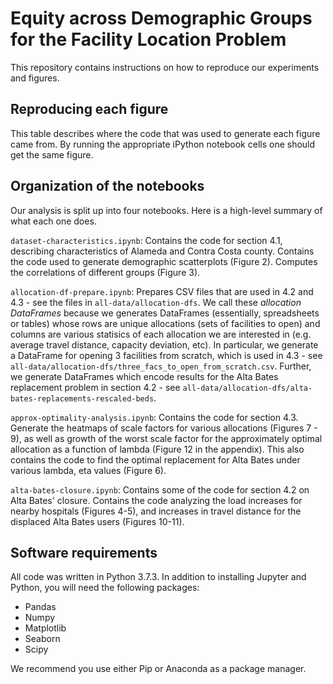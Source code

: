 # Equity across Demographic Groups for the Facility Location Problem

This repository contains instructions on how to reproduce our experiments and figures. 

## Reproducing each figure

This table describes where the code that was used to generate each figure came from. By running the appropriate iPython notebook cells one should get the same figure. 


## Organization of the notebooks

Our analysis is split up into four notebooks. Here is a high-level summary of what each one does. 

`dataset-characteristics.ipynb`: Contains the code for section 4.1, describing characteristics of Alameda and Contra Costa county. Contains the code used to generate demographic scatterplots (Figure 2). Computes the correlations of different groups (Figure 3). 

`allocation-df-prepare.ipynb`: Prepares CSV files that are used in 4.2 and 4.3 - see the files in `all-data/allocation-dfs`. We call these *allocation DataFrames* because we generates DataFrames (essentially, spreadsheets or tables) whose rows are unique allocations (sets of facilities to open) and columns are various statisics of each allocation we are interested in (e.g. average travel distance, capacity deviation, etc). In particular, we generate a DataFrame for opening 3 facilities from scratch, which is used in 4.3 - see `all-data/allocation-dfs/three_facs_to_open_from_scratch.csv`. Further, we generate DataFrames which encode results for the Alta Bates replacement problem in section 4.2 - see `all-data/allocation-dfs/alta-bates-replacements-rescaled-beds`.

`approx-optimality-analysis.ipynb`: Contains the code for section 4.3. Generate the heatmaps of scale factors for various allocations (Figures 7 - 9), as well as growth of the worst scale factor for the approximately optimal allocation as a function of lambda (Figure 12 in the appendix). This also contains the code to find the optimal replacement for Alta Bates under various lambda, eta values (Figure 6). 

`alta-bates-closure.ipynb`: Contains some of the code for section 4.2 on Alta Bates' closure. Contains the code analyzing the load increases for nearby hospitals (Figures 4-5), and increases in travel distance for the displaced Alta Bates users (Figures 10-11). 

## Software requirements

All code was written in Python 3.7.3. In addition to installing Jupyter and Python, you will need the following packages: 

* Pandas
* Numpy
* Matplotlib
* Seaborn 
* Scipy

We recommend you use either Pip or Anaconda as a package manager. 
